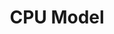 ---
title: CPU Model
position: 3.2
type: 
description: 
content_markdown: |-
  ###### The CPU model node in the Technopedia database stores information about CPUs, such as the model ID, number or cores, and model information. 

  The CPU_MODEL node is connected to the MANUFACTURER node by the `HAS_A` relationship, which points from the MANUFACTURER to the CPU node.

  Here's a simple query to return 25 results for CPU models:

  `MATCH (n:CPU_MODEL) RETURN n LIMIT 25`
   {: .info}
  
  <br>
    
  The following diagram shows the CPU node and other nodes. <br>
  <br>
  ![API Image](/images/cpu.png){:class="img-responsive"} <br>
  
  
  #### Query Examples <br>
    
  To use the MATCH statements in the following examples, you append the MATCH statement to the following tql endpoint and make a GET request from a API client or use cURL. <br>
   <br>
  `https://v6-1.technopedia.com/tql?q=<MATCH Statement>`


left_code_blocks:
  - code_block: |
      MATCH (n:CPU_MODEL) 
      RETURN n
      LIMIT 2

      RESPONSE SAMPLE

      {
        "results": [
            {
                "n.clockrate": null,
                "n.cores": "1",
                "n.created_at": "2009-09-03 08:46:24",
                "n.isa_bit_mode": "32",
                "n.model": "HyperSPARC Processor 125 MHz (Colorado 2)",
                "n.modified_at": "2013-08-20 15:36:10",
                "n.num_threads": "1",
                "n.technopedia_id": "528bf55b-0127-456a-9da1-87ad36d28246",
                "n.url": "http://www.sunstuff.org/hardware/mbus/hypersparc.shtml"
            },
            {
                "n.clockrate": null,
                "n.cores": "2",
                "n.created_at": "2012-06-07 08:25:44",
                "n.isa_bit_mode": "64",
                "n.model": "Core 2 Duo Mobile Processor 1.50 GHz (Merom)",
                "n.modified_at": "2013-08-20 14:50:42",
                "n.num_threads": "1",
                "n.technopedia_id": "ebb37ac5-4ab0-42e6-9024-acff7b16ac28",
                "n.url": "http://en.wikipedia.org/wiki/List_of_Intel_Core_2_microprocessors"
            }
        ]
      {  


    title: Example one
    language: javascript
  - code_block: >-
      MATCH (n:CPU_MODEL) 
      RETURN n.model, n.cores, n.clockrate
      LIMIT 7


      RESPONSE SAMPLE

      {
        "results": [
            {
                "n.clockrate": null,
                "n.cores": "1",
                "n.model": "HyperSPARC Processor 125 MHz (Colorado 2)"
            },
            {
                "n.clockrate": null,
                "n.cores": "2",
                "n.model": "Core 2 Duo Mobile Processor 1.50 GHz (Merom)"
            },
            {
                "n.clockrate": null,
                "n.cores": "8",
                "n.model": "Opteron 6134 Processor 2.30 GHz (Magny-Cours)"
            },
            {
                "n.clockrate": null,
                "n.cores": "1",
                "n.model": "Sempron 2200+ Processor 1.50 GHz (Thorton)"
            },
            {
                "n.clockrate": null,
                "n.cores": "1",
                "n.model": "Itanium 2 Processor 9110N 1.60 GHz (Montvale)"
            },
            {
                "n.clockrate": null,
                "n.cores": "1",
                "n.model": "Xeon 3.0E Processor 3.00 GHz (Irwindale)"
            },
            {
                "n.clockrate": null,
                "n.cores": "2",
                "n.model": "Celeron Processor 2.60 GHz"
            }
        ]
      {  

    title: Example two
    language: javascript

  - code_block: |-
      MATCH (h:CPU_MODEL) 
      RETURN h.cores, h.model 
      LIMIT 10

      RESPONSE SAMPLE

      {
        "results": [
            {
                "h.cores": "1",
                "h.model": "HyperSPARC Processor 125 MHz (Colorado 2)"
            },
            {
                "h.cores": "2",
                "h.model": "Core 2 Duo Mobile Processor 1.50 GHz (Merom)"
            },
            {
                "h.cores": "8",
                "h.model": "Opteron 6134 Processor 2.30 GHz (Magny-Cours)"
            },
            {
                "h.cores": "1",
                "h.model": "Sempron 2200+ Processor 1.50 GHz (Thorton)"
            },
            {
                "h.cores": "1",
                "h.model": "Itanium 2 Processor 9110N 1.60 GHz (Montvale)"
            },
            {
                "h.cores": "1",
                "h.model": "Xeon 3.0E Processor 3.00 GHz (Irwindale)"
            },
            {
                "h.cores": "2",
                "h.model": "Celeron Processor 2.60 GHz"
            },
            {
                "h.cores": "12",
                "h.model": "Xeon E7-4830 v3 Processor 2.10 GHz (Haswell-EX)"
            },
            {
                "h.cores": "2",
                "h.model": "Pentium G860 Processor 3.00 GHz (Sandy Bridge)"
            },
            {
                "h.cores": "4",
                "h.model": "Core i7 Mobile Processor 1.73 Ghz (Clarksfield)"
            }
        ]
      {  


    title: Example three
    language: javascript

  - code_block: |-
      MATCH (h:CPU_MODEL) 
      WHERE h.model CONTAINS "125 MHz" AND h.isa_bit_mode = "32" 
      RETURN h.cores, h.model, h.isa_bit_mode
      LIMIT 10

      RESPONSE SAMPLE

      {
        "results": [
            {   "h.cores": "1",
                "h.model": "HyperSPARC Processor 125 MHz (Colorado 2)"
                "h.isa_bit_mode" : "32"
            },
            {
                "h.cores": "1",
                "h.model": "HyperSPARC Processor 125 MHz (Colorado 3)"
                "h.isa_bit_mode" : "32"
            },
            {
                "h.cores": "1",
                "h.model": "Pentium MMX Processor 125 MHz (P54CTB)"
                "h.isa_bit_mode" : "32"
            },
            {
                "h.cores": "1",
                "h.model": "HyperSPARC Processor 125 MHz"
                "h.isa_bit_mode" : "32"
            },
            {
                "h.cores": "1",
                "h.model": "RS64 Processor 125 MHz (Apache)"
                "h.isa_bit_mode" : "32"
            },
            {
                "h.cores": "1",
                "h.model": "PA-7100 Processor 125 MHz (Thunderbird)"
                "h.isa_bit_mode" : "32"
            },
            {
                "h.cores": "1",
                "h.model": "RS64 A25/30 Processor 125 MHz (Muskie)"
                "h.isa_bit_mode" : "32"
            },
            {
                "h.cores": "1",
                "h.model": "PA-7150 Processor 125 MHz (Thunderbird)"
                "h.isa_bit_mode" : "32"
            },
            {
                "h.cores": "1",
                "h.model": "PA-7150 Processor 125 MHz (Thunderbird)"
                "h.isa_bit_mode" : "32"
            },
            {
                "h.cores": "1",
                "h.model": "PA-7100 Processor 125 MHz (Thunderbird)"
                "h.isa_bit_mode" : "32"
            }
        ]
      {  


    title: Example 4
    language: javascript

  - code_block: |-
      MATCH (h:CPU_MODEL) 
      WHERE h.model  <> "125 MHz"  AND h.model <> "3.00 GHz" 
      RETURN h.cores, h.model 
      LIMIT 10

      RESPONSE SAMPLE

      {
        "results": [
            {
                "h.cores": "1",
                "h.model": "HyperSPARC Processor 125 MHz (Colorado 2)"
            },
            {
                "h.cores": "2",
                "h.model": "Core 2 Duo Mobile Processor 1.50 GHz (Merom)"
            },
            {
                "h.cores": "8",
                "h.model": "Opteron 6134 Processor 2.30 GHz (Magny-Cours)"
            },
            {
                "h.cores": "1",
                "h.model": "Sempron 2200+ Processor 1.50 GHz (Thorton)"
            },
            {
                "h.cores": "1",
                "h.model": "Itanium 2 Processor 9110N 1.60 GHz (Montvale)"
            },
            {
                "h.cores": "1",
                "h.model": "Xeon 3.0E Processor 3.00 GHz (Irwindale)"
            },
            {
                "h.cores": "2",
                "h.model": "Celeron Processor 2.60 GHz"
            },
            {
                "h.cores": "12",
                "h.model": "Xeon E7-4830 v3 Processor 2.10 GHz (Haswell-EX)"
            },
            {
                "h.cores": "2",
                "h.model": "Pentium G860 Processor 3.00 GHz (Sandy Bridge)"
            },
            {
                "h.cores": "4",
                "h.model": "Core i7 Mobile Processor 1.73 Ghz (Clarksfield)"
            }
        ]
      {  

    title: Example five
    language: javascript

  - code_block: |-
      curl -G -H "Authorization: Bearer b93477a9-057b-4878-a16b93477a9-057b-4878-a16f-d7f7d1f27a7af-d7f7d1f27a7a" "https://v6.technopedia.com/tql" --data-urlencode' "q=MATCH (h:CPU_MODEL) RETURN h.cores"

       


      
    title: cURL
    language: bash
    

right_code_blocks:
  - code_block: |2
      technopedia_id
      model
      url
      cores
      clock_rate
      isa_bit_mode
      num_threads
      created_at
      modified_at

    title: CPU Attributes
    language: bash
  - code_block: |2-
      (MANUFACTURER)-[:HAS_A]->(CPU_MODEL)
    title: Relationships
    language: bash
---